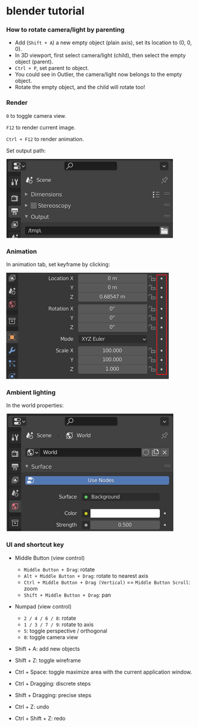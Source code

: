 # blender tutorial

### How to rotate camera/light by parenting

* Add (`Shift + A`) a new empty object (plain axis), set its location to (0, 0, 0).
* In 3D viewport, first select camera/light (child), then select the empty object (parent).
* `Ctrl + P`, set parent to object.
* You could see in Outlier, the camera/light now belongs to the empty object.
* Rotate the empty object, and the child will rotate too!

### Render

`0` to toggle camera view. 

`F12` to render current image.

`Ctrl + F12` to render animation.

Set output path:

![image-20230305191231538](blender_tutorial.assets/image-20230305191231538.png)



### Animation

In animation tab, set keyframe by clicking:

![image-20230305191530471](blender_tutorial.assets/image-20230305191530471.png)

### Ambient lighting

In the world properties:

![image-20230305191716034](blender_tutorial.assets/image-20230305191716034.png)

### UI and shortcut key

* Middle Button (view control)
  * `Middle Button + Drag`: rotate
  * `Alt + Middle Button + Drag`: rotate to nearest axis
  * `Ctrl + Middle Button + Drag (Vertical)` == `Middle Button Scroll`: zoom
  * `Shift + Middle Button + Drag`: pan

* Numpad (view control)
  
  * `2 / 4 / 6 / 8`: rotate 
  * `1 / 3 / 7 / 9`: rotate to axis
  * `5`: toggle perspective / orthogonal
  * `0`: toggle camera view
  
  
  
* Shift + A: add new objects
  
* Shift + Z: toggle wireframe
  
* Ctrl + Space: toggle maximize area with the current application window.
  
   
  
* Ctrl + Dragging: discrete steps

* Shift + Dragging: precise steps
  
  
  
* Ctrl + Z: undo

* Ctrl + Shift + Z: redo